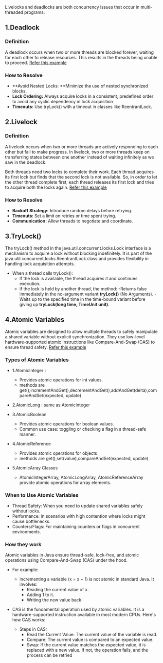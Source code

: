 

Livelocks and deadlocks are both concurrency issues that occur in multi-threaded programs.
## 1.Deadlock
### Definition
A deadlock occurs when two or more threads are blocked forever, waiting for each other to release resources. This results in the threads being unable to proceed.
[Refer this example](../multithreading/src/multithreadingconcepts/DeadLockProblem.java)

### How to Resolve
- **Avoid Nested Locks: **Minimize the use of nested synchronized blocks.
- **Lock Ordering:** Always acquire locks in a consistent, predefined order to avoid any cyclic dependency in lock acquisition
- **Timeouts:** Use tryLock() with a timeout in classes like ReentrantLock.

 ## 2.Livelock
  ### Definition
  A livelock occurs when two or more threads are actively responding to each other but fail to make progress.  In livelock, two or more threads keep on transferring states between one another instead of waiting infinitely as we saw in the deadlock.
  
  Both threads need two locks to complete their work. Each thread acquires its first lock but finds that the second lock is not available. So, in order to let the other thread complete first, each thread releases its first lock and tries to acquire both the locks again.
  [Refer this example](../multithreading/src/multithreadingconcepts/LiveLockProblem.java)
### How to Resolve
- **Backoff Strategy:** Introduce random delays before retrying.
- **Timeouts:** Set a limit on retries or time spent trying.
- **Communication:** Allow threads to negotiate and coordinate.

## 3.TryLock()
The tryLock() method in the java.util.concurrent.locks.Lock interface is a mechanism to acquire a lock without blocking indefinitely. It is part of the java.util.concurrent.locks.ReentrantLock class and provides flexibility in handling lock acquisition attempts.
- When a thread calls tryLock():
  - If the lock is available, the thread acquires it and continues execution.
  - If the lock is held by another thread, the method:
    -Returns false immediately in the no-argument variant **tryLock()** (No Arguments).
    -Waits up to the specified time in the time-bound variant before giving up **tryLock(long time, TimeUnit unit)**.

## 4.Atomic Variables
Atomic variables are designed to allow multiple threads to safely manipulate a shared variable without explicit synchronization. They use low-level hardware-supported atomic instructions like Compare-And-Swap (CAS) to ensure thread safety.
  [Refer this example](../multithreading/src/multithreadingconcepts/AtomicVariablesDemo.java)
### Types of Atomic Variables
  - 1.AtomicInteger :
      - Provides atomic operations for int values.
      - methods are get(),incrementAndGet(),decrementAndGet(),addAndGet(delta),compareAndSet(expected, update)

  - 2.AtomicLong : same as AtomicInteger
  - 3.AtomicBoolean
       - Provides atomic operations for boolean values.
       - Common use case: toggling or checking a flag in a thread-safe manner.
  - 4.AtomicReference
       - Provides atomic operations for objects
       - methods are get(),set(value),compareAndSet(expected, update)
  - 5.AtomicArray Classes
       - AtomicIntegerArray, AtomicLongArray, AtomicReferenceArray provide atomic operations for array elements.
### When to Use Atomic Variables
- Thread Safety: When you need to update shared variables safely without locks.
- Performance: In scenarios with high contention where locks might cause bottlenecks.
- Counters/Flags: For maintaining counters or flags in concurrent environments.
### How they work
Atomic variables in Java ensure thread-safe, lock-free, and atomic operations using Compare-And-Swap (CAS) under the hood. 
- For example:
    - Incrementing a variable (x = x + 1) is not atomic in standard Java. It involves:
      - Reading the current value of x.
      - Adding 1 to it.
      - Writing the new value back.
- CAS is the fundamental operation used by atomic variables. It is a hardware-supported instruction available in most modern CPUs. Here's how CAS works:

    - Steps in CAS:
       - Read the Current Value: The current value of the variable is read.
       - Compare: The current value is compared to an expected value.
       - Swap:
If the current value matches the expected value, it is replaced with a new value.
If not, the operation fails, and the process can be retried







    

  
